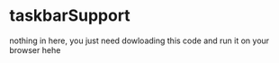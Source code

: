 # taskbarSupport
nothing in here, you just need dowloading this code and run it on your browser hehe
